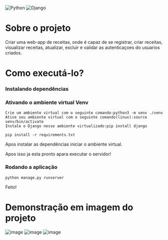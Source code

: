 

![Python](https://img.shields.io/badge/python-3670A0?style=for-the-badge&logo=python&logoColor=ffdd54)
![Django](https://img.shields.io/badge/Django-092E20?style=for-the-badge&logo=django&logoColor=white)

# Sobre o projeto

Criar uma web-app de receitas, onde é capaz de se registrar, criar receitas, visualizar receitas, atualizar, excluir e validar as autenticaçoes do usuarios criados.

# Como executá-lo?

### Instalando dependências

### Ativando o ambiente virtual Venv

```
Crie um ambiente virtual com o seguinte comando:python3 -m venv ./venv
Ative seu ambiente virtual com o seguinte comando(linux):source venv/bin/activate
Instale o Django nesse ambiente virtualizado:pip install django

```
```
pip install -r requirements.txt

```
Apos instalar as dependências iniciar o ambiente virtual.

Apos isso ja esta pronto apara executar o servidor!

### Rodando a aplicação

```
python manage.py runserver

```

Feito!

# Demonstração em imagem do projeto

![image](https://user-images.githubusercontent.com/116848225/215446230-ea083f14-cd21-4a98-a8e0-e81f59ce61d2.png)
![image](https://user-images.githubusercontent.com/116848225/215446310-05b53b2e-6089-4c4a-9d91-8b5c6d2c76d7.png)
![image](https://user-images.githubusercontent.com/116848225/215446426-4eea16fc-5341-4c74-8f36-413eed29cda9.png)



